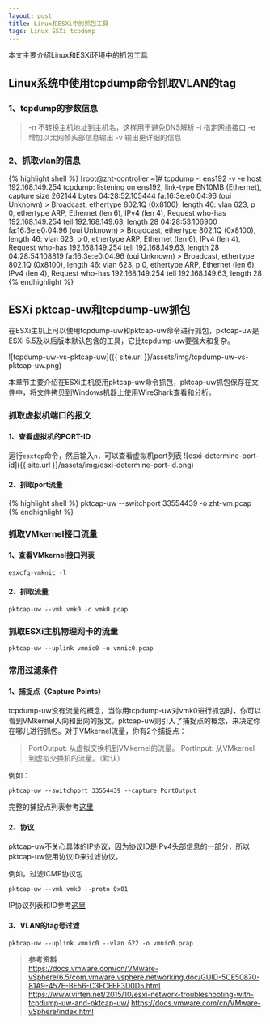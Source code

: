 ```yaml
---
layout: post
title: Linux和ESXi中的抓包工具
tags: Linux ESXi tcpdump
---
```


本文主要介绍Linux和ESXi环境中的抓包工具
<!--more-->

## Linux系统中使用tcpdump命令抓取VLAN的tag

### 1、tcpdump的参数信息

>  -n    不转换主机地址到主机名，这样用于避免DNS解析 
>  -i    指定网络接口
>  -e    增加以太网帧头部信息输出
>  -v    输出更详细的信息
  
### 2、抓取vlan的信息
{% highlight shell %}
[root@zht-controller ~]# tcpdump -i ens192 -v -e host 192.168.149.254
tcpdump: listening on ens192, link-type EN10MB (Ethernet), capture size 262144 bytes
04:28:52.105444 fa:16:3e:e0:04:96 (oui Unknown) > Broadcast, ethertype 802.1Q (0x8100), length 46: vlan 623, p 0, ethertype ARP, Ethernet (len 6), IPv4 (len 4), Request who-has 192.168.149.254 tell 192.168.149.63, length 28
04:28:53.106900 fa:16:3e:e0:04:96 (oui Unknown) > Broadcast, ethertype 802.1Q (0x8100), length 46: vlan 623, p 0, ethertype ARP, Ethernet (len 6), IPv4 (len 4), Request who-has 192.168.149.254 tell 192.168.149.63, length 28
04:28:54.108819 fa:16:3e:e0:04:96 (oui Unknown) > Broadcast, ethertype 802.1Q (0x8100), length 46: vlan 623, p 0, ethertype ARP, Ethernet (len 6), IPv4 (len 4), Request who-has 192.168.149.254 tell 192.168.149.63, length 28
{% endhighlight %}

## ESXi pktcap-uw和tcpdump-uw抓包

在ESXi主机上可以使用tcpdump-uw和pktcap-uw命令进行抓包，pktcap-uw是ESXi 5.5及以后版本默认包含的工具，它比tcpdump-uw要强大和复杂。

![tcpdump-uw-vs-pktcap-uw]({{ site.url }}/assets/img/tcpdump-uw-vs-pktcap-uw.png)

本章节主要介绍在ESXi主机使用pktcap-uw命令抓包，pktcap-uw抓包保存在文件中，将文件拷贝到Windows机器上使用WireShark查看和分析。

### 抓取虚拟机端口的报文

#### 1、查看虚拟机的PORT-ID

运行`esxtop`命令，然后输入`n`，可以查看虚拟机port列表
![esxi-determine-port-id]({{ site.url }}/assets/img/esxi-determine-port-id.png)

#### 2、抓取port流量
{% highlight shell %}
pktcap-uw --switchport 33554439 -o zht-vm.pcap
{% endhighlight %}

### 抓取VMkernel接口流量

#### 1、查看VMkernel接口列表
```shell
esxcfg-vmknic -l
```

#### 2、抓取流量
```shell
pktcap-uw --vmk vmk0 -o vmk0.pcap
```

### 抓取ESXi主机物理网卡的流量
```shell
pktcap-uw --uplink vmnic0 -o vmnic0.pcap
```

### 常用过滤条件

#### 1、捕捉点（Capture Points）

tcpdump-uw没有流量的概念，当你用tcpdump-uw对vmk0进行抓包时，你可以看到VMkernel入向和出向的报文。pktcap-uw则引入了捕捉点的概念，来决定你在哪儿进行抓包。对于VMkernel流量，你有2个捕捉点：

> PortOutput: 从虚拟交换机到VMkernel的流量。
> PortInput: 从VMkernel 到虚拟交换机的流量。（默认）

例如：
```shell
pktcap-uw --switchport 33554439 --capture PortOutput
```

完整的捕捉点列表参考[这里](https://docs.vmware.com/cn/VMware-vSphere/5.5/com.vmware.vsphere.networking.doc/GUID-33B3FDD7-0555-4D54-B9A9-CDBC827504DA.html)

#### 2、协议

pktcap-uw不关心具体的IP协议，因为协议ID是IPv4头部信息的一部分，所以pktcap-uw使用协议ID来过滤协议。

例如，过滤ICMP协议包
```shell
pktcap-uw --vmk vmk0 --proto 0x01
```

IP协议列表和ID参考[这里](https://en.wikipedia.org/wiki/List_of_IP_protocol_numbers)

#### 3、VLAN的tag号过滤
```shell
pktcap-uw --uplink vmnic0 --vlan 622 -o vmnic0.pcap
```

> **参考资料**  
> https://docs.vmware.com/cn/VMware-vSphere/6.5/com.vmware.vsphere.networking.doc/GUID-5CE50870-81A9-457E-BE56-C3FCEEF3D0D5.html
> https://www.virten.net/2015/10/esxi-network-troubleshooting-with-tcpdump-uw-and-pktcap-uw/
> https://docs.vmware.com/cn/VMware-vSphere/index.html

